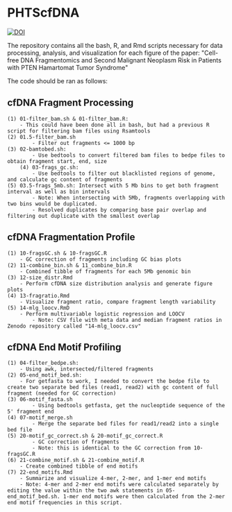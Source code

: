 # PHTScfDNA
[![DOI](https://zenodo.org/badge/642143482.svg)](https://zenodo.org/doi/10.5281/zenodo.10372574)

The repository contains all the bash, R, and Rmd scripts necessary for data processing, analysis, and visualization for each figure of the paper: "Cell-free DNA Fragmentomics and Second Malignant Neoplasm Risk in Patients with PTEN Hamartomat Tumor Syndrome"

The code should be ran as follows: 

## cfDNA Fragment Processing
	(1) 01-filter_bam.sh & 01-filter_bam.R:
		- This could have been done all in bash, but had a previous R script for filtering bam files using Rsamtools
	(2) 01.5-filter_bam.sh
        	- Filter out fragments <= 1000 bp
   	(3) 02-bamtobed.sh: 
        	- Use bedtools to convert filtered bam files to bedpe files to obtain fragment start, end, size
    	(4) 03-frags_gc.sh: 
        	- Use bedtools to filter out blacklisted regions of genome, and calculate gc content of fragments
	(5) 03.5-frags_5mb.sh: Intersect with 5 Mb bins to get both fragment interval as well as bin intervals 
        	- Note: When intersecting with 5Mb, fragments overlapping with two bins would be duplicated.
        	- Resolved duplicates by comparing base pair overlap and filtering out duplicate with the smallest overlap
 ## cfDNA Fragmentation Profile
 
 	(1) 10-fragsGC.sh & 10-fragsGC.R
		- GC correction of fragments including GC bias plots
	(2) 11-combine_bin.sh & 11_combine_bin.R
		- Combined tibble of fragments for each 5Mb genomic bin 
	(3) 12-size_distr.Rmd 
		- Perform cfDNA size distribution analysis and generate figure plots 
	(4) 13-fragratio.Rmd
		- Visualize fragment ratio, compare fragment length variability
  	(5) 14-mlg_loocv.RmD
   		- Perform multivariable logistic regression and LOOCV
     		- Note: CSV file with meta data and median fragment ratios in Zenodo repository called "14-mlg_loocv.csv"
 
 ## cfDNA End Motif Profiling 
	(1) 04-filter_bedpe.sh: 
		- Using awk, intersected/filtered fragments 
	(2) 05-end_motif_bed.sh:
		- For getfasta to work, I needed to convert the bedpe file to create two separate bed files (read1, read2) with gc content of full fragment (needed for GC correction)
	(3) 06-motif_fasta.sh
        	- Using bedtools getfasta, get the nucleoptide sequence of the 5' fragment end 
	(4) 07-motif_merge.sh
        	- Merge the separate bed files for read1/read2 into a single bed file
	(5) 20-motif_gc_correct.sh & 20-motif_gc_correct.R
        	- GC correction of fragments 
        	- Note: this is identical to the GC correction from 10-fragsGC.R
	(6) 21-combine_motif.sh & 21-combine_motif.R
		- Create combined tibble of end motifs 
	(7) 22-end_motifs.Rmd
		- Summarize and visualize 4-mer, 2-mer, and 1-mer end motifs
  		- Note: 4-mer and 2-mer end motifs were calculated separately by editing the value within the two awk statements in 05-end_motif_bed.sh. 1-mer end motifs were then calculated from the 2-mer end motif frequencies in this script. 


        
        
      
